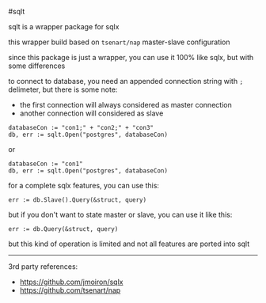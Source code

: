 #sqlt

sqlt is a wrapper package for sqlx

this wrapper build based on `tsenart/nap` master-slave configuration

since this package is just a wrapper, you can use it 100% like sqlx, but with some differences

to connect to database, you need an appended connection string with `;` delimeter, but there is some note:
* the first connection will always considered as master connection
* another connection will considered as slave

```
databaseCon := "con1;" + "con2;" + "con3"
db, err := sqlt.Open("postgres", databaseCon)
```

or 

```
databaseCon := "con1"
db, err := sqlt.Open("postgres", databaseCon)
```

for a complete sqlx features, you can use this:

```
err := db.Slave().Query(&struct, query)
```

but if you don't want to state master or slave, you can use it like this:

```
err := db.Query(&struct, query)
```

but this kind of operation is limited and not all features are ported into sqlt

----------------------------------

3rd party references:
* https://github.com/jmoiron/sqlx
* https://github.com/tsenart/nap